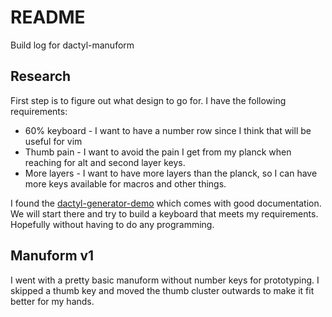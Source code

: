# README

Build log for dactyl-manuform

## Research

First step is to figure out what design to go for. I have the following requirements:
* 60% keyboard - I want to have a number row since I think that will be useful for vim
* Thumb pain - I want to avoid the pain I get from my planck when reaching for alt and second layer keys.
* More layers - I want to have more layers than the planck, so I can have more keys available for macros and other things.

I found the [dactyl-generator-demo](https://github.com/yejianfengblue/dactyl-generator-demo) which comes with good documentation.
We will start there and try to build a keyboard that meets my requirements. Hopefully without having to do any programming.

## Manuform v1

I went with a pretty basic manuform without number keys for prototyping. I skipped a thumb key and moved the thumb cluster outwards to
make it fit better for my hands.
